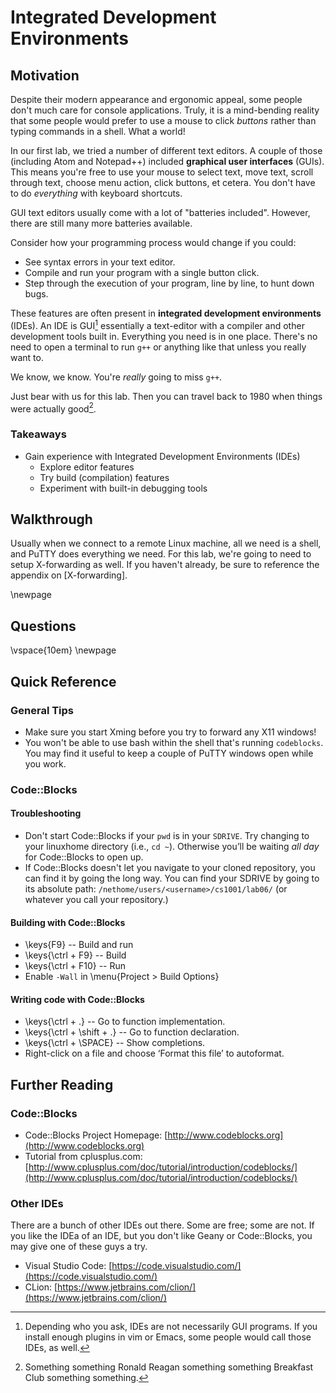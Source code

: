 # Integrated Development Environments

## Motivation

Despite their modern appearance and ergonomic appeal, some people don't much care for console applications.
Truly, it is a mind-bending reality that some people would prefer to use a mouse to click *buttons* rather than typing commands in a shell.
What a world!

In our first lab, we tried a number of different text editors.
A couple of those (including Atom and Notepad++) included **graphical user interfaces** (GUIs).
This means you're free to use your mouse to select text, move text, scroll through text, choose menu action, click buttons, et cetera.
You don't have to do *everything* with keyboard shortcuts.

GUI text editors usually come with a lot of "batteries included".
However, there are still many more batteries available.

Consider how your programming process would change if you could:

- See syntax errors in your text editor.
- Compile and run your program with a single button click.
- Step through the execution of your program, line by line, to hunt down bugs.

These features are often present in **integrated development environments** (IDEs).
An IDE is GUI[^not-always-GUI] essentially a text-editor with a compiler and other development tools built in.
Everything you need is in one place.
There's no need to open a terminal to run `g++` or anything like that unless you really want to.

We know, we know.
You're *really* going to miss `g++`.

Just bear with us for this lab.
Then you can travel back to 1980 when things were actually good[^reagan].

### Takeaways

- Gain experience with Integrated Development Environments (IDEs)
    - Explore editor features
    - Try build (compilation) features
    - Experiment with built-in debugging tools

## Walkthrough

Usually when we connect to a remote Linux machine, all we need is a shell, and PuTTY does everything we need.
For this lab, we're going to need to setup X-forwarding as well.
If you haven't already, be sure to reference the appendix on [X-forwarding].


\newpage
## Questions

\vspace{10em}
\newpage


## Quick Reference

### General Tips

- Make sure you start Xming before you try to forward any X11 windows!
- You won't be able to use bash within the shell that's running `codeblocks`.
  You may find it useful to keep a couple of PuTTY windows open while you work.

### Code::Blocks

#### Troubleshooting

- Don't start Code::Blocks if your `pwd` is in your `SDRIVE`.
  Try changing to your linuxhome directory (i.e., `cd ~`).
  Otherwise you’ll be waiting *all day* for Code::Blocks to open up.
- If Code::Blocks doesn't let you navigate to your cloned repository, you can find it by going the long way.
  You can find your SDRIVE by going to its absolute path: `/nethome/users/<username>/cs1001/lab06/` (or whatever you call your repository.)

#### Building with Code::Blocks

- \keys{F9} -- Build and run
- \keys{\ctrl + F9} -- Build
- \keys{\ctrl + F10} -- Run
- Enable `-Wall` in \menu{Project > Build Options}

#### Writing code with Code::Blocks

- \keys{\ctrl + .} -- Go to function implementation.
- \keys{\ctrl + \shift + .} -- Go to function declaration.
- \keys{\ctrl + \SPACE} -- Show completions.
- Right-click on a file and choose ‘Format this file’ to autoformat.

## Further Reading

### Code::Blocks

- Code::Blocks Project Homepage: [http://www.codeblocks.org](http://www.codeblocks.org)
- Tutorial from cplusplus.com: [http://www.cplusplus.com/doc/tutorial/introduction/codeblocks/](http://www.cplusplus.com/doc/tutorial/introduction/codeblocks/)

### Other IDEs

There are a bunch of other IDEs out there.
Some are free; some are not.
If you like the IDEa of an IDE, but you don't like Geany or Code::Blocks, you may give one of these guys a try.

- Visual Studio Code: [https://code.visualstudio.com/](https://code.visualstudio.com/)
- CLion: [https://www.jetbrains.com/clion/](https://www.jetbrains.com/clion/)

[^reagan]: Something something Ronald Reagan something something Breakfast Club something something.
[^not-always-GUI]: Depending who you ask, IDEs are not necessarily GUI programs. If you install enough plugins in vim or Emacs, some people would call those IDEs, as well.
[^oss]: Open source software (OSS) that is free as in freedom and free as in beer (or waffles if you prefer).
